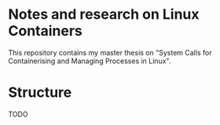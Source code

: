 # Notes and research on Linux Containers
This repository contains my master thesis on "System Calls for Containerising and Managing Processes in Linux".

# Structure
TODO
